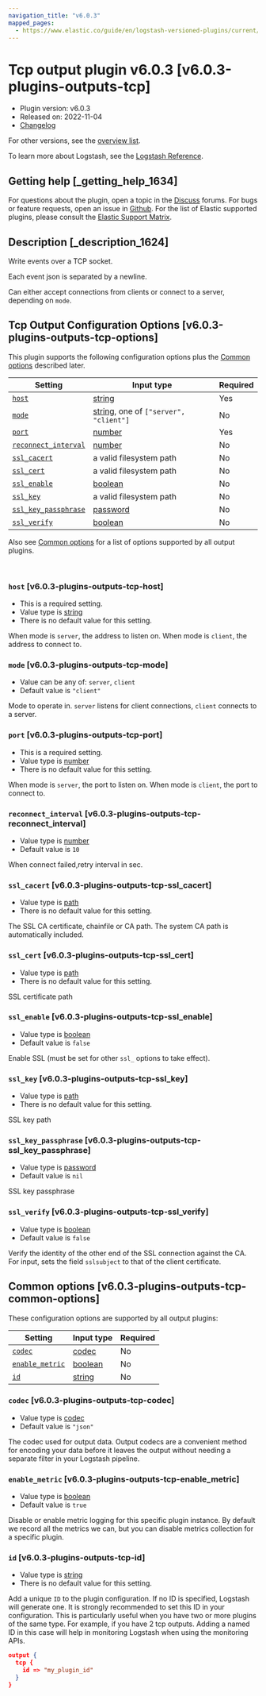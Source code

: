 ```yaml
---
navigation_title: "v6.0.3"
mapped_pages:
  - https://www.elastic.co/guide/en/logstash-versioned-plugins/current/v6.0.3-plugins-outputs-tcp.html
---
```


# Tcp output plugin v6.0.3 [v6.0.3-plugins-outputs-tcp]


* Plugin version: v6.0.3
* Released on: 2022-11-04
* [Changelog](https://github.com/logstash-plugins/logstash-output-tcp/blob/v6.0.3/CHANGELOG.md)

For other versions, see the [overview list](output-tcp-index.md).

To learn more about Logstash, see the [Logstash Reference](logstash://reference/index.md).

## Getting help [_getting_help_1634]

For questions about the plugin, open a topic in the [Discuss](http://discuss.elastic.co) forums. For bugs or feature requests, open an issue in [Github](https://github.com/logstash-plugins/logstash-output-tcp). For the list of Elastic supported plugins, please consult the [Elastic Support Matrix](https://www.elastic.co/support/matrix#matrix_logstash_plugins).


## Description [_description_1624]

Write events over a TCP socket.

Each event json is separated by a newline.

Can either accept connections from clients or connect to a server, depending on `mode`.


## Tcp Output Configuration Options [v6.0.3-plugins-outputs-tcp-options]

This plugin supports the following configuration options plus the [Common options](v6-0-3-plugins-outputs-tcp.md#v6.0.3-plugins-outputs-tcp-common-options) described later.

| Setting | Input type | Required |
| --- | --- | --- |
| [`host`](v6-0-3-plugins-outputs-tcp.md#v6.0.3-plugins-outputs-tcp-host) | [string](logstash://reference/configuration-file-structure.md#string) | Yes |
| [`mode`](v6-0-3-plugins-outputs-tcp.md#v6.0.3-plugins-outputs-tcp-mode) | [string](logstash://reference/configuration-file-structure.md#string), one of `["server", "client"]` | No |
| [`port`](v6-0-3-plugins-outputs-tcp.md#v6.0.3-plugins-outputs-tcp-port) | [number](logstash://reference/configuration-file-structure.md#number) | Yes |
| [`reconnect_interval`](v6-0-3-plugins-outputs-tcp.md#v6.0.3-plugins-outputs-tcp-reconnect_interval) | [number](logstash://reference/configuration-file-structure.md#number) | No |
| [`ssl_cacert`](v6-0-3-plugins-outputs-tcp.md#v6.0.3-plugins-outputs-tcp-ssl_cacert) | a valid filesystem path | No |
| [`ssl_cert`](v6-0-3-plugins-outputs-tcp.md#v6.0.3-plugins-outputs-tcp-ssl_cert) | a valid filesystem path | No |
| [`ssl_enable`](v6-0-3-plugins-outputs-tcp.md#v6.0.3-plugins-outputs-tcp-ssl_enable) | [boolean](logstash://reference/configuration-file-structure.md#boolean) | No |
| [`ssl_key`](v6-0-3-plugins-outputs-tcp.md#v6.0.3-plugins-outputs-tcp-ssl_key) | a valid filesystem path | No |
| [`ssl_key_passphrase`](v6-0-3-plugins-outputs-tcp.md#v6.0.3-plugins-outputs-tcp-ssl_key_passphrase) | [password](logstash://reference/configuration-file-structure.md#password) | No |
| [`ssl_verify`](v6-0-3-plugins-outputs-tcp.md#v6.0.3-plugins-outputs-tcp-ssl_verify) | [boolean](logstash://reference/configuration-file-structure.md#boolean) | No |

Also see [Common options](v6-0-3-plugins-outputs-tcp.md#v6.0.3-plugins-outputs-tcp-common-options) for a list of options supported by all output plugins.

 

### `host` [v6.0.3-plugins-outputs-tcp-host]

* This is a required setting.
* Value type is [string](logstash://reference/configuration-file-structure.md#string)
* There is no default value for this setting.

When mode is `server`, the address to listen on. When mode is `client`, the address to connect to.


### `mode` [v6.0.3-plugins-outputs-tcp-mode]

* Value can be any of: `server`, `client`
* Default value is `"client"`

Mode to operate in. `server` listens for client connections, `client` connects to a server.


### `port` [v6.0.3-plugins-outputs-tcp-port]

* This is a required setting.
* Value type is [number](logstash://reference/configuration-file-structure.md#number)
* There is no default value for this setting.

When mode is `server`, the port to listen on. When mode is `client`, the port to connect to.


### `reconnect_interval` [v6.0.3-plugins-outputs-tcp-reconnect_interval]

* Value type is [number](logstash://reference/configuration-file-structure.md#number)
* Default value is `10`

When connect failed,retry interval in sec.


### `ssl_cacert` [v6.0.3-plugins-outputs-tcp-ssl_cacert]

* Value type is [path](logstash://reference/configuration-file-structure.md#path)
* There is no default value for this setting.

The SSL CA certificate, chainfile or CA path. The system CA path is automatically included.


### `ssl_cert` [v6.0.3-plugins-outputs-tcp-ssl_cert]

* Value type is [path](logstash://reference/configuration-file-structure.md#path)
* There is no default value for this setting.

SSL certificate path


### `ssl_enable` [v6.0.3-plugins-outputs-tcp-ssl_enable]

* Value type is [boolean](logstash://reference/configuration-file-structure.md#boolean)
* Default value is `false`

Enable SSL (must be set for other `ssl_` options to take effect).


### `ssl_key` [v6.0.3-plugins-outputs-tcp-ssl_key]

* Value type is [path](logstash://reference/configuration-file-structure.md#path)
* There is no default value for this setting.

SSL key path


### `ssl_key_passphrase` [v6.0.3-plugins-outputs-tcp-ssl_key_passphrase]

* Value type is [password](logstash://reference/configuration-file-structure.md#password)
* Default value is `nil`

SSL key passphrase


### `ssl_verify` [v6.0.3-plugins-outputs-tcp-ssl_verify]

* Value type is [boolean](logstash://reference/configuration-file-structure.md#boolean)
* Default value is `false`

Verify the identity of the other end of the SSL connection against the CA. For input, sets the field `sslsubject` to that of the client certificate.



## Common options [v6.0.3-plugins-outputs-tcp-common-options]

These configuration options are supported by all output plugins:

| Setting | Input type | Required |
| --- | --- | --- |
| [`codec`](v6-0-3-plugins-outputs-tcp.md#v6.0.3-plugins-outputs-tcp-codec) | [codec](logstash://reference/configuration-file-structure.md#codec) | No |
| [`enable_metric`](v6-0-3-plugins-outputs-tcp.md#v6.0.3-plugins-outputs-tcp-enable_metric) | [boolean](logstash://reference/configuration-file-structure.md#boolean) | No |
| [`id`](v6-0-3-plugins-outputs-tcp.md#v6.0.3-plugins-outputs-tcp-id) | [string](logstash://reference/configuration-file-structure.md#string) | No |

### `codec` [v6.0.3-plugins-outputs-tcp-codec]

* Value type is [codec](logstash://reference/configuration-file-structure.md#codec)
* Default value is `"json"`

The codec used for output data. Output codecs are a convenient method for encoding your data before it leaves the output without needing a separate filter in your Logstash pipeline.


### `enable_metric` [v6.0.3-plugins-outputs-tcp-enable_metric]

* Value type is [boolean](logstash://reference/configuration-file-structure.md#boolean)
* Default value is `true`

Disable or enable metric logging for this specific plugin instance. By default we record all the metrics we can, but you can disable metrics collection for a specific plugin.


### `id` [v6.0.3-plugins-outputs-tcp-id]

* Value type is [string](logstash://reference/configuration-file-structure.md#string)
* There is no default value for this setting.

Add a unique `ID` to the plugin configuration. If no ID is specified, Logstash will generate one. It is strongly recommended to set this ID in your configuration. This is particularly useful when you have two or more plugins of the same type. For example, if you have 2 tcp outputs. Adding a named ID in this case will help in monitoring Logstash when using the monitoring APIs.

```json
output {
  tcp {
    id => "my_plugin_id"
  }
}
```



